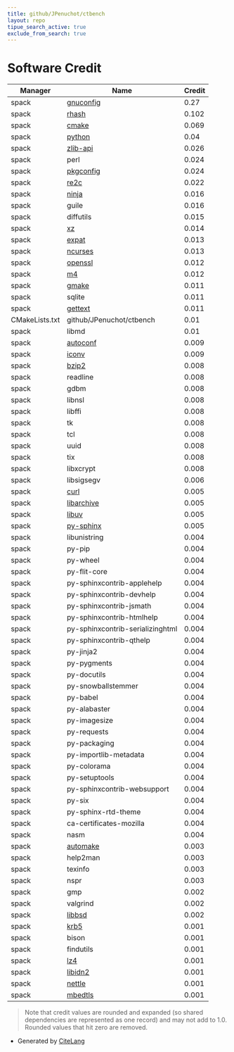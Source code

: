 ```yaml
---
title: github/JPenuchot/ctbench
layout: repo
tipue_search_active: true
exclude_from_search: true
---
```

# Software Credit

|Manager|Name|Credit|
|-------|----|------|
|spack|[gnuconfig](https://www.gnu.org/software/config/)|0.27|
|spack|[rhash](https://sourceforge.net/projects/rhash/)|0.102|
|spack|[cmake](https://www.cmake.org)|0.069|
|spack|[python](https://www.python.org/)|0.04|
|spack|[zlib-api](https://github.com/zlib-ng/zlib-ng)|0.026|
|spack|perl|0.024|
|spack|[pkgconfig](http://pkgconf.org/)|0.024|
|spack|[re2c](https://re2c.org/index.html)|0.022|
|spack|[ninja](https://ninja-build.org/)|0.016|
|spack|guile|0.016|
|spack|diffutils|0.015|
|spack|[xz](https://tukaani.org/xz/)|0.014|
|spack|[expat](https://libexpat.github.io/)|0.013|
|spack|[ncurses](https://invisible-island.net/ncurses/ncurses.html)|0.013|
|spack|[openssl](https://www.openssl.org)|0.012|
|spack|[m4](https://www.gnu.org/software/m4/m4.html)|0.012|
|spack|[gmake](https://www.gnu.org/software/make/)|0.011|
|spack|sqlite|0.011|
|spack|[gettext](https://www.gnu.org/software/gettext/)|0.011|
|CMakeLists.txt|github/JPenuchot/ctbench|0.01|
|spack|libmd|0.01|
|spack|[autoconf](https://www.gnu.org/software/autoconf/)|0.009|
|spack|[iconv](https://en.wikipedia.org/wiki/C_standard_library)|0.009|
|spack|[bzip2](https://sourceware.org/bzip2/)|0.008|
|spack|readline|0.008|
|spack|gdbm|0.008|
|spack|libnsl|0.008|
|spack|libffi|0.008|
|spack|tk|0.008|
|spack|tcl|0.008|
|spack|uuid|0.008|
|spack|tix|0.008|
|spack|libxcrypt|0.008|
|spack|libsigsegv|0.006|
|spack|[curl](https://curl.se/)|0.005|
|spack|[libarchive](https://www.libarchive.org)|0.005|
|spack|[libuv](https://libuv.org)|0.005|
|spack|[py-sphinx](https://www.sphinx-doc.org/en/master/)|0.005|
|spack|libunistring|0.004|
|spack|py-pip|0.004|
|spack|py-wheel|0.004|
|spack|py-flit-core|0.004|
|spack|py-sphinxcontrib-applehelp|0.004|
|spack|py-sphinxcontrib-devhelp|0.004|
|spack|py-sphinxcontrib-jsmath|0.004|
|spack|py-sphinxcontrib-htmlhelp|0.004|
|spack|py-sphinxcontrib-serializinghtml|0.004|
|spack|py-sphinxcontrib-qthelp|0.004|
|spack|py-jinja2|0.004|
|spack|py-pygments|0.004|
|spack|py-docutils|0.004|
|spack|py-snowballstemmer|0.004|
|spack|py-babel|0.004|
|spack|py-alabaster|0.004|
|spack|py-imagesize|0.004|
|spack|py-requests|0.004|
|spack|py-packaging|0.004|
|spack|py-importlib-metadata|0.004|
|spack|py-colorama|0.004|
|spack|py-setuptools|0.004|
|spack|py-sphinxcontrib-websupport|0.004|
|spack|py-six|0.004|
|spack|py-sphinx-rtd-theme|0.004|
|spack|ca-certificates-mozilla|0.004|
|spack|nasm|0.004|
|spack|[automake](https://www.gnu.org/software/automake/)|0.003|
|spack|help2man|0.003|
|spack|texinfo|0.003|
|spack|nspr|0.003|
|spack|gmp|0.002|
|spack|valgrind|0.002|
|spack|[libbsd](https://libbsd.freedesktop.org/wiki/)|0.002|
|spack|[krb5](https://kerberos.org)|0.001|
|spack|bison|0.001|
|spack|findutils|0.001|
|spack|[lz4](https://lz4.github.io/lz4/)|0.001|
|spack|[libidn2](https://gitlab.com/libidn/libidn2)|0.001|
|spack|[nettle](https://www.lysator.liu.se/~nisse/nettle/)|0.001|
|spack|[mbedtls](https://tls.mbed.org)|0.001|


> Note that credit values are rounded and expanded (so shared dependencies are represented as one record) and may not add to 1.0. Rounded values that hit zero are removed.


- Generated by [CiteLang](https://github.com/vsoch/citelang)

